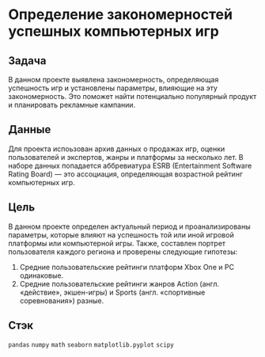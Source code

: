 # Определение закономерностей успешных компьютерных игр

## Задача
В данном проекте выявлена закономерность, определяющая успешность игр и установлены параметры, влияющие на эту закономерность. Это поможет найти потенциально популярный продукт и планировать рекламные кампании.

## Данные
Для проекта испоьзован архив данных о продажах игр, оценки пользователей и экспертов, жанры и платформы за несколько лет. В наборе данных попадается аббревиатура ESRB (Entertainment Software Rating Board) — это ассоциация, определяющая возрастной рейтинг компьютерных игр.

## Цель
В данном проекте определен актуальный период и проанализированы параметры, которые влияют на успешность той или иной игровой платформы или компьютерной игры. Также, составлен портрет пользователя каждого региона и проверены следующие гипотезы:

1. Средние пользовательские рейтинги платформ Xbox One и PC одинаковые.
2. Средние пользовательские рейтинги жанров Action (англ. «действие», экшен-игры) и Sports (англ. «спортивные соревнования») разные.


## Стэк
`pandas`
`numpy`
`math`
`seaborn`
`matplotlib.pyplot`
`scipy`

